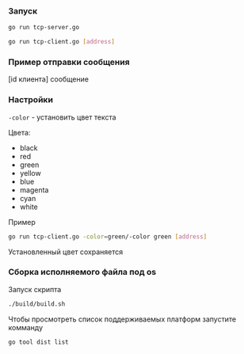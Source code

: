 ### Запуск

```bash 
go run tcp-server.go
```

```bash 
go run tcp-client.go [address]
```

### Пример отправки сообщения

[id клиента] сообщение

### Настройки

```-color``` - установить цвет текста <br>

Цвета:
* black
* red
* green
* yellow
* blue
* magenta
* cyan
* white

Пример 
``` bash
go run tcp-client.go -color=green/-color green [address] 
```

Установленный цвет сохраняется

### Сборка исполняемого файла под os

Запуск скрипта 
``` bash
./build/build.sh
```
Чтобы просмотреть список поддерживаемых платформ запустите комманду
``` bash
go tool dist list
```
